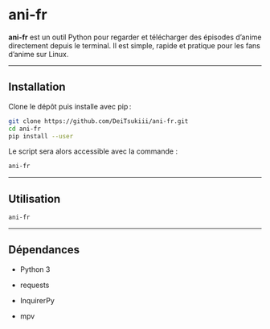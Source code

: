 # ani-fr

**ani-fr** est un outil Python pour regarder et télécharger des épisodes d’anime directement depuis le terminal. Il est simple, rapide et pratique pour les fans d’anime sur Linux.

---

## Installation

Clone le dépôt puis installe avec pip :

```bash
git clone https://github.com/DeiTsukiii/ani-fr.git
cd ani-fr
pip install --user
```

Le script sera alors accessible avec la commande :

```bash
ani-fr
```

---

## Utilisation

```bash
ani-fr
```

---

## Dépendances

- Python 3

- requests

- InquirerPy

- mpv
